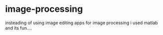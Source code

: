 # image-processing
insteading of using image editing apps for image processing i used matlab and its fun....
